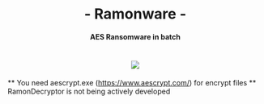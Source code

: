 <h1 align="center"> - Ramonware - </h1>
<h4 align="center">AES Ransomware in batch</h4>
<h1 align="center"><img src="https://i.imgur.com/FvtFhMB.png"></h1>


** You need aescrypt.exe (https://www.aescrypt.com/) for encrypt files
** RamonDecryptor is not being actively developed
